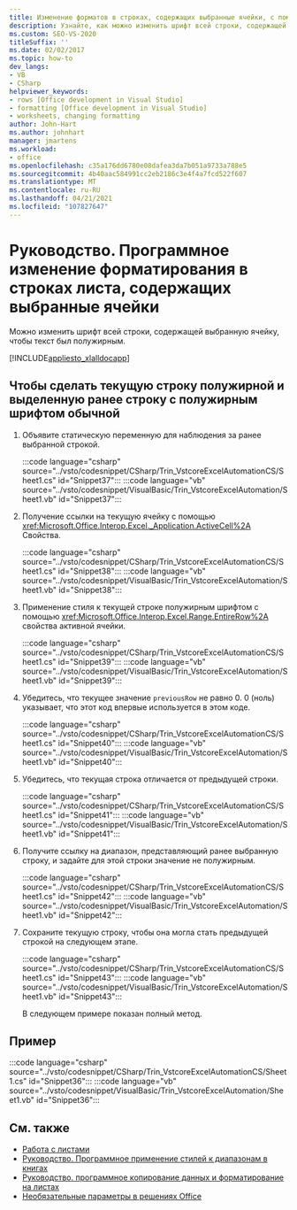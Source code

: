 ```yaml
---
title: Изменение форматов в строках, содержащих выбранные ячейки, с помощью кода
description: Узнайте, как можно изменить шрифт всей строки, содержащей выбранную ячейку, чтобы текст был полужирным.
ms.custom: SEO-VS-2020
titleSuffix: ''
ms.date: 02/02/2017
ms.topic: how-to
dev_langs:
- VB
- CSharp
helpviewer_keywords:
- rows [Office development in Visual Studio]
- formatting [Office development in Visual Studio]
- worksheets, changing formatting
author: John-Hart
ms.author: johnhart
manager: jmartens
ms.workload:
- office
ms.openlocfilehash: c35a176dd6780e08dafea3da7b051a9733a788e5
ms.sourcegitcommit: 4b40aac584991cc2eb2186c3e4f4a7fcd522f607
ms.translationtype: MT
ms.contentlocale: ru-RU
ms.lasthandoff: 04/21/2021
ms.locfileid: "107827647"
---
```

# <a name="how-to-programmatically-change-formatting-in-worksheet-rows-containing-selected-cells"></a>Руководство. Программное изменение форматирования в строках листа, содержащих выбранные ячейки
  Можно изменить шрифт всей строки, содержащей выбранную ячейку, чтобы текст был полужирным.

 [!INCLUDE[appliesto_xlalldocapp](../vsto/includes/appliesto-xlalldocapp-md.md)]

## <a name="to-make-the-current-row-bold-and-the-previously-bolded-row-normal"></a>Чтобы сделать текущую строку полужирной и выделенную ранее строку с полужирным шрифтом обычной

1. Объявите статическую переменную для наблюдения за ранее выбранной строкой.

    :::code language="csharp" source="../vsto/codesnippet/CSharp/Trin_VstcoreExcelAutomationCS/Sheet1.cs" id="Snippet37":::
    :::code language="vb" source="../vsto/codesnippet/VisualBasic/Trin_VstcoreExcelAutomation/Sheet1.vb" id="Snippet37":::

2. Получение ссылки на текущую ячейку с помощью <xref:Microsoft.Office.Interop.Excel._Application.ActiveCell%2A> Свойства.

    :::code language="csharp" source="../vsto/codesnippet/CSharp/Trin_VstcoreExcelAutomationCS/Sheet1.cs" id="Snippet38":::
    :::code language="vb" source="../vsto/codesnippet/VisualBasic/Trin_VstcoreExcelAutomation/Sheet1.vb" id="Snippet38":::

3. Применение стиля к текущей строке полужирным шрифтом с помощью <xref:Microsoft.Office.Interop.Excel.Range.EntireRow%2A> свойства активной ячейки.

    :::code language="csharp" source="../vsto/codesnippet/CSharp/Trin_VstcoreExcelAutomationCS/Sheet1.cs" id="Snippet39":::
    :::code language="vb" source="../vsto/codesnippet/VisualBasic/Trin_VstcoreExcelAutomation/Sheet1.vb" id="Snippet39":::

4. Убедитесь, что текущее значение `previousRow` не равно 0. 0 (ноль) указывает, что этот код впервые используется в этом коде.

    :::code language="csharp" source="../vsto/codesnippet/CSharp/Trin_VstcoreExcelAutomationCS/Sheet1.cs" id="Snippet40":::
    :::code language="vb" source="../vsto/codesnippet/VisualBasic/Trin_VstcoreExcelAutomation/Sheet1.vb" id="Snippet40":::

5. Убедитесь, что текущая строка отличается от предыдущей строки.

    :::code language="csharp" source="../vsto/codesnippet/CSharp/Trin_VstcoreExcelAutomationCS/Sheet1.cs" id="Snippet41":::
    :::code language="vb" source="../vsto/codesnippet/VisualBasic/Trin_VstcoreExcelAutomation/Sheet1.vb" id="Snippet41":::

6. Получите ссылку на диапазон, представляющий ранее выбранную строку, и задайте для этой строки значение не полужирным.

    :::code language="csharp" source="../vsto/codesnippet/CSharp/Trin_VstcoreExcelAutomationCS/Sheet1.cs" id="Snippet42":::
    :::code language="vb" source="../vsto/codesnippet/VisualBasic/Trin_VstcoreExcelAutomation/Sheet1.vb" id="Snippet42":::

7. Сохраните текущую строку, чтобы она могла стать предыдущей строкой на следующем этапе.

    :::code language="csharp" source="../vsto/codesnippet/CSharp/Trin_VstcoreExcelAutomationCS/Sheet1.cs" id="Snippet43":::
    :::code language="vb" source="../vsto/codesnippet/VisualBasic/Trin_VstcoreExcelAutomation/Sheet1.vb" id="Snippet43":::

   В следующем примере показан полный метод.

## <a name="example"></a>Пример
 :::code language="csharp" source="../vsto/codesnippet/CSharp/Trin_VstcoreExcelAutomationCS/Sheet1.cs" id="Snippet36":::
 :::code language="vb" source="../vsto/codesnippet/VisualBasic/Trin_VstcoreExcelAutomation/Sheet1.vb" id="Snippet36":::

## <a name="see-also"></a>См. также
- [Работа с листами](../vsto/working-with-worksheets.md)
- [Руководство. Программное применение стилей к диапазонам в книгах](../vsto/how-to-programmatically-apply-styles-to-ranges-in-workbooks.md)
- [Руководство. программное копирование данных и форматирование на листах](../vsto/how-to-programmatically-copy-data-and-formatting-across-worksheets.md)
- [Необязательные параметры в решениях Office](../vsto/optional-parameters-in-office-solutions.md)
